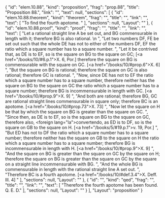 {
  "id": "elem.10.88",
  "kind": "proposition",
  "frag": "prop.88",
  "title": "Proposition 88.",
  "link": "",
  "text": null,
  "sections": [
    {
      "id": "elem.10.88.theorem",
      "kind": "theorem",
      "frag": "",
      "title": "",
      "link": "",
      "text": [
        "To find the fourth apotome. "
      ],
      "sections": null,
      "Layout": ""
    },
    {
      "id": "elem.10.88.proof",
      "kind": "proof",
      "frag": "",
      "title": "",
      "link": "",
      "text": [
        "Let a rational straight line A be set out, and BG commensurable in length with it; therefore BG is also rational. \n      ",
        "Let two numbers DF, FE be set out such that the whole DE has not to either of the numbers DF, EF the ratio which a square number has to a square number. ",
        "Let it be contrived that, as DE is to EF, so is the square on BG to the square on GC; [<a href=\"/books/10/#6.p.1\">X. 6, Por.</a>] therefore the square on BG is commensurable with the square on GC. [<a href=\"/books/10/#prop.6\">X. 6</a>] ",
        "But the square on BG is rational; therefore the square on GC is also rational; therefore GC is rational. ",
        "Now, since DE has not to EF the ratio which a square number has to a square number, therefore neither has the square on BG to the square on GC the ratio which a square number has to a square number; therefore BG is incommensurable in length with GC. [<a href=\"/books/10/#prop.9\">X. 9</a>] ",
        "And both are rational; therefore BG, GC are rational straight lines commensurable in square only; therefore BC is an apotome. [<a href=\"/books/10/#prop.73\">X. 73</a>] ",
        "Now let the square on H be that by which the square on BG is greater than the square on GC. ",
        "Since then, as DE is to EF, so is the square on BG to the square on GC, therefore also, <foreign lang=\"la\">convertendo</foreign>, as ED is to DF, so is the square on GB to the square on H. [<a href=\"/books/5/#19.p.1\">v. 19, Por.</a>] ",
        "But ED has not to DF the ratio which a square number has to a square number; therefore neither has the square on GB to the square on H the ratio which a square number has to a square number; therefore BG is incommensurable in length with H. [<a href=\"/books/10/#prop.9\">X. 9</a>] ",
        "And the square on BG is greater than the square on GC by the square on H; therefore the square on BG is greater than the square on GC by the square on a straight line incommensurable with BG. ",
        "And the whole BG is commensurable in length with the rational straight line A set out. ",
        "Therefore BC is a fourth apotome. [<a href=\"/books/10/#def.3.4\">X. Deff. III. 4</a>] "
      ],
      "sections": null,
      "Layout": ""
    },
    {
      "id": "",
      "kind": "qed",
      "frag": "",
      "title": "",
      "link": "",
      "text": [
        "Therefore the fourth apotome has been found. Q. E. D."
      ],
      "sections": null,
      "Layout": ""
    }
  ],
  "Layout": "proposition"
}
